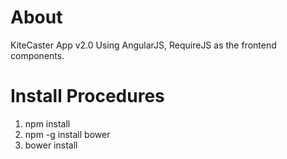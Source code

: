 # About

KiteCaster App v2.0
Using AngularJS, RequireJS as the frontend components.

# Install Procedures

1. npm install
2. npm -g install bower
3. bower install